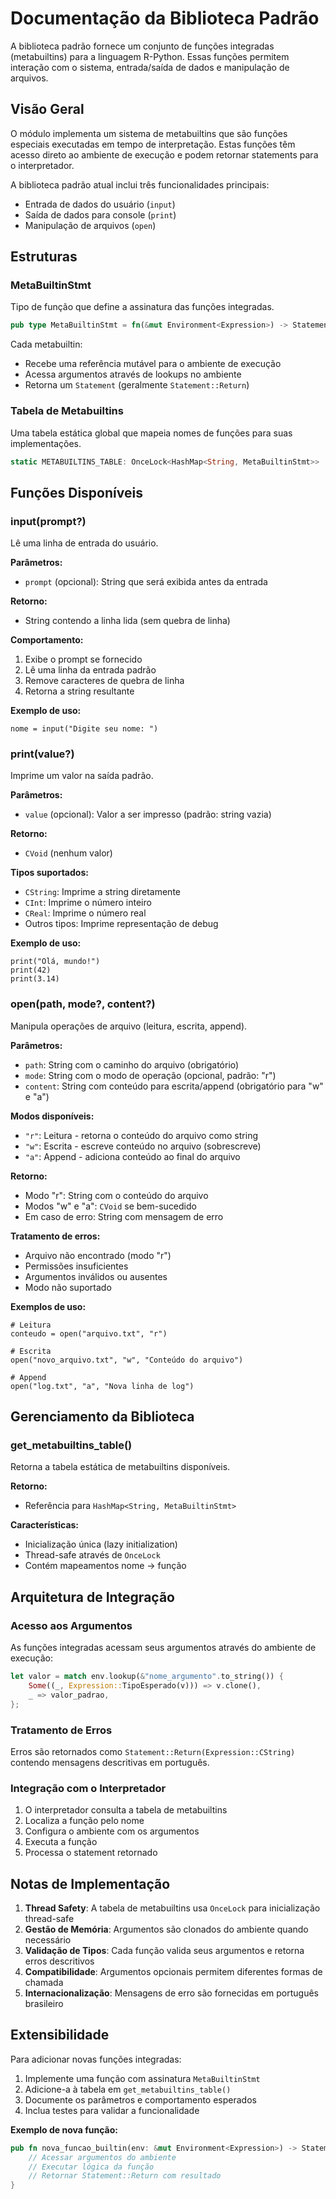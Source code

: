 # Documentação da Biblioteca Padrão

A biblioteca padrão fornece um conjunto de funções integradas (metabuiltins) para a linguagem R-Python. Essas funções permitem interação com o sistema, entrada/saída de dados e manipulação de arquivos.

## Visão Geral

O módulo implementa um sistema de metabuiltins que são funções especiais executadas em tempo de interpretação. Estas funções têm acesso direto ao ambiente de execução e podem retornar statements para o interpretador.

A biblioteca padrão atual inclui três funcionalidades principais:
- Entrada de dados do usuário (`input`)
- Saída de dados para console (`print`)
- Manipulação de arquivos (`open`)

## Estruturas

### MetaBuiltinStmt

Tipo de função que define a assinatura das funções integradas.

```rust
pub type MetaBuiltinStmt = fn(&mut Environment<Expression>) -> Statement;
```

Cada metabuiltin:
- Recebe uma referência mutável para o ambiente de execução
- Acessa argumentos através de lookups no ambiente
- Retorna um `Statement` (geralmente `Statement::Return`)

### Tabela de Metabuiltins

Uma tabela estática global que mapeia nomes de funções para suas implementações.

```rust
static METABUILTINS_TABLE: OnceLock<HashMap<String, MetaBuiltinStmt>>
```

## Funções Disponíveis

### input(prompt?)

Lê uma linha de entrada do usuário.

**Parâmetros:**
- `prompt` (opcional): String que será exibida antes da entrada

**Retorno:**
- String contendo a linha lida (sem quebra de linha)

**Comportamento:**
1. Exibe o prompt se fornecido
2. Lê uma linha da entrada padrão
3. Remove caracteres de quebra de linha
4. Retorna a string resultante

**Exemplo de uso:**
```
nome = input("Digite seu nome: ")
```

### print(value?)

Imprime um valor na saída padrão.

**Parâmetros:**
- `value` (opcional): Valor a ser impresso (padrão: string vazia)

**Retorno:**
- `CVoid` (nenhum valor)

**Tipos suportados:**
- `CString`: Imprime a string diretamente
- `CInt`: Imprime o número inteiro
- `CReal`: Imprime o número real
- Outros tipos: Imprime representação de debug

**Exemplo de uso:**
```
print("Olá, mundo!")
print(42)
print(3.14)
```

### open(path, mode?, content?)

Manipula operações de arquivo (leitura, escrita, append).

**Parâmetros:**
- `path`: String com o caminho do arquivo (obrigatório)
- `mode`: String com o modo de operação (opcional, padrão: "r")
- `content`: String com conteúdo para escrita/append (obrigatório para "w" e "a")

**Modos disponíveis:**
- `"r"`: Leitura - retorna o conteúdo do arquivo como string
- `"w"`: Escrita - escreve conteúdo no arquivo (sobrescreve)
- `"a"`: Append - adiciona conteúdo ao final do arquivo

**Retorno:**
- Modo "r": String com o conteúdo do arquivo
- Modos "w" e "a": `CVoid` se bem-sucedido
- Em caso de erro: String com mensagem de erro

**Tratamento de erros:**
- Arquivo não encontrado (modo "r")
- Permissões insuficientes
- Argumentos inválidos ou ausentes
- Modo não suportado

**Exemplos de uso:**
```
# Leitura
conteudo = open("arquivo.txt", "r")

# Escrita
open("novo_arquivo.txt", "w", "Conteúdo do arquivo")

# Append
open("log.txt", "a", "Nova linha de log")
```

## Gerenciamento da Biblioteca

### get_metabuiltins_table()

Retorna a tabela estática de metabuiltins disponíveis.

**Retorno:**
- Referência para `HashMap<String, MetaBuiltinStmt>`

**Características:**
- Inicialização única (lazy initialization)
- Thread-safe através de `OnceLock`
- Contém mapeamentos nome → função

## Arquitetura de Integração

### Acesso aos Argumentos

As funções integradas acessam seus argumentos através do ambiente de execução:

```rust
let valor = match env.lookup(&"nome_argumento".to_string()) {
    Some((_, Expression::TipoEsperado(v))) => v.clone(),
    _ => valor_padrao,
};
```

### Tratamento de Erros

Erros são retornados como `Statement::Return(Expression::CString)` contendo mensagens descritivas em português.

### Integração com o Interpretador

1. O interpretador consulta a tabela de metabuiltins
2. Localiza a função pelo nome
3. Configura o ambiente com os argumentos
4. Executa a função
5. Processa o statement retornado

## Notas de Implementação

1. **Thread Safety**: A tabela de metabuiltins usa `OnceLock` para inicialização thread-safe
2. **Gestão de Memória**: Argumentos são clonados do ambiente quando necessário
3. **Validação de Tipos**: Cada função valida seus argumentos e retorna erros descritivos
4. **Compatibilidade**: Argumentos opcionais permitem diferentes formas de chamada
5. **Internacionalização**: Mensagens de erro são fornecidas em português brasileiro

## Extensibilidade

Para adicionar novas funções integradas:

1. Implemente uma função com assinatura `MetaBuiltinStmt`
2. Adicione-a à tabela em `get_metabuiltins_table()`
3. Documente os parâmetros e comportamento esperados
4. Inclua testes para validar a funcionalidade

**Exemplo de nova função:**
```rust
pub fn nova_funcao_builtin(env: &mut Environment<Expression>) -> Statement {
    // Acessar argumentos do ambiente
    // Executar lógica da função
    // Retornar Statement::Return com resultado
}
``` 